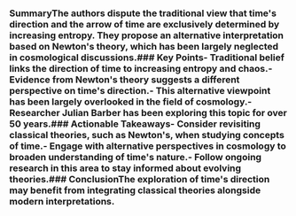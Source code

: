 ### SummaryThe authors dispute the traditional view that time's direction and the arrow of time are exclusively determined by increasing entropy. They propose an alternative interpretation based on Newton's theory, which has been largely neglected in cosmological discussions.### Key Points- Traditional belief links the direction of time to increasing entropy and chaos.- Evidence from Newton's theory suggests a different perspective on time's direction.- This alternative viewpoint has been largely overlooked in the field of cosmology.- Researcher Julian Barber has been exploring this topic for over 50 years.### Actionable Takeaways- Consider revisiting classical theories, such as Newton's, when studying concepts of time.- Engage with alternative perspectives in cosmology to broaden understanding of time's nature.- Follow ongoing research in this area to stay informed about evolving theories.### ConclusionThe exploration of time's direction may benefit from integrating classical theories alongside modern interpretations.
